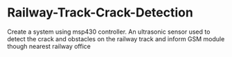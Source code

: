 # Railway-Track-Crack-Detection
Create a system using msp430 controller. An ultrasonic sensor used to detect the crack and obstacles on the railway track and inform GSM module though nearest railway office
